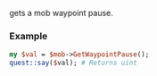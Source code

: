 gets a mob waypoint pause.
### Example

```perl
my $val = $mob->GetWaypointPause();
quest::say($val); # Returns uint
```